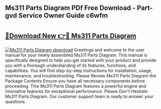 ## Ms311 Parts Diagram PDf Free Download - Part-gvd Service Owner Guide c6wfm

# <h2><a href="http://dfqsa1s.blite.top/?on=Ms311+Parts+Diagram">🔗Download New 👉🔴 Ms311 Parts Diagram</a></h2>

[![Ms311 Parts Diagram download](https://i.imgur.com/lujVjoI.png)](http://dfqsa1s.blite.top/?on=Ms311+Parts+Diagram)
Greetings and welcome to the user manual for your newly assembled Ms311 Parts Diagram. This manual is specifically designed to help you get started with your product and provide you with a thorough understanding of its features, functions, and capabilities. You will find step-by-step instructions for installation, usage, maintenance, and troubleshooting. Please Review Ms311 Parts Diagram the Package Contents Ensure you have all necessary components before proceeding. This Ms311 Parts Diagram features a powerful engine and innovative features for exceptional performance. Please Don't Hesitate Ms311 Parts Diagram. Our customer support team is ready to answer your questions.
